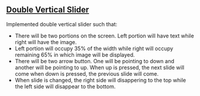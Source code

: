 ## [Double Vertical Slider](https://50projectsbymilan.000webhostapp.com/50projects/26_double_vertical_slider/)
Implemented double vertical slider such that:
- There will be two portions on the screen. Left portion will have text while right will have the image.
- Left portion will occupy 35% of the width while right will occupy remaining 65% in which image will be displayed.
- There will be two arrow button. One will be pointing to down and another will be pointing to up. When up is pressed, the next slide will come when down is pressed, the previous slide will come.
- When slide is changed, the right side will disappering to the top while the left side will disappear to the bottom.
